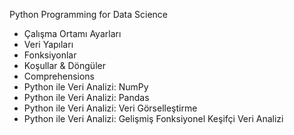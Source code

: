 Python Programming for Data Science
* Çalışma Ortamı Ayarları
* Veri Yapıları
* Fonksiyonlar
* Koşullar & Döngüler
* Comprehensions
* Python ile Veri Analizi: NumPy
* Python ile Veri Analizi: Pandas
* Python ile Veri Analizi: Veri Görselleştirme
* Python ile Veri Analizi: Gelişmiş Fonksiyonel Keşifçi Veri Analizi
